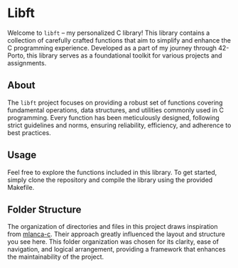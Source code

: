# Libft

Welcome to `libft` – my personalized C library! This library contains a collection of carefully crafted functions that aim to simplify and enhance the C programming experience. Developed as a part of my journey through 42-Porto, this library serves as a foundational toolkit for various projects and assignments.

## About

The `libft` project focuses on providing a robust set of functions covering fundamental operations, data structures, and utilities commonly used in C programming. Every function has been meticulously designed, following strict guidelines and norms, ensuring reliability, efficiency, and adherence to best practices.


## Usage

Feel free to explore the functions included in this library. To get started, simply clone the repository and compile the library using the provided Makefile.

## Folder Structure

The organization of directories and files in this project draws inspiration from [mlanca-c](https://github.com/mlanca-c). Their approach greatly influenced the layout and structure you see here. This folder organization was chosen for its clarity, ease of navigation, and logical arrangement, providing a framework that enhances the maintainability of the project.
